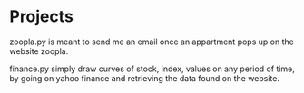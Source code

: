 # Projects

zoopla.py is meant to send me an email once an appartment pops up on the website zoopla.

finance.py simply draw curves of stock, index, values on any period of time, by going on yahoo finance and retrieving the data found on the website.




